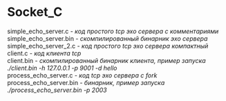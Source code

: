 # Socket_C
simple_echo_server.c - *код простого tcp эхо сервера с комментариями*  
simple_echo_server.bin - *скомпилированный бинарник эхо сервера*  
simple_echo_server_2.c - *код простого tcp эхо сервера компактный*  
client.c - *код клиента tcp*  
client.bin - *скомпилированный бинарник клиента, пример запуска ./client.bin -h 127.0.0.1 -p 9001 -d hello*  
process_echo_server.c - *код tcp эхо сервера с fork*  
process_echo_server.bin - *бинарник, пример запуска ./process_echo_server.bin -p 2003*
